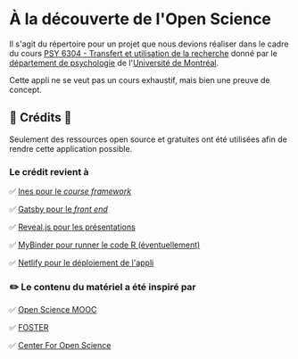 # À la découverte de l'Open Science

Il s'agit du répertoire pour un projet que nous devions réaliser dans le cadre du cours [PSY 6304 - Transfert et utilisation de la recherche](https://psy.umontreal.ca/fileadmin/Documents/FAS/Psychologie/Documents/1-Programmes-cours/Plans_de_cours/Hiver_2019/PSY6304H.pdf) donné par le [département de psychologie](https://psy.umontreal.ca) de l'[Université de Montréal](https;//umontreal.ca).

Cette appli ne se veut pas un cours exhaustif, mais bien une preuve de concept.

## 💖 Crédits 💖

Seulement des ressources open source et gratuites ont été utilisées afin de rendre cette application possible.

### Le crédit revient à

✅ [Ines pour le *course framework*](https://github.com/ines/course-starter-r)

✅ [Gatsby pour le *front end*](https://gatsbyjs.org)

✅ [Reveal.js pour les présentations](https://revealjs.com)

✅ [MyBinder pour runner le code R (éventuellement)](https://mybinder.org)

✅ [Netlify pour le déploiement de l'appli](https://netlify.com)

### :pencil2: Le contenu du matériel a été inspiré par

✅ [Open Science MOOC](https://opensciencemooc.eu/)

✅ [FOSTER](https://www.fosteropenscience.eu/)

✅ [Center For Open Science](https://cos.io/)

